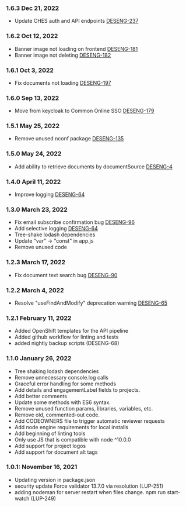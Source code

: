 ### 1.6.3 Dec 21, 2022
* Update CHES auth and API endpoints [DESENG-237](https://apps.itsm.gov.bc.ca/jira/browse/DESENG-237)

### 1.6.2 Oct 12, 2022
* Banner image not loading on frontend [DESENG-181](https://apps.itsm.gov.bc.ca/jira/browse/DESENG-181)
* Banner image not deleting [DESENG-182](https://apps.itsm.gov.bc.ca/jira/browse/DESENG-182)

### 1.6.1 Oct 3, 2022
* Fix documents not loading [DESENG-197](https://apps.itsm.gov.bc.ca/jira/browse/DESENG-197)

### 1.6.0 Sep 13, 2022
* Move from keycloak to Common Online SSO [DESENG-179](https://apps.itsm.gov.bc.ca/jira/browse/DESENG-179)

### 1.5.1 May 25, 2022
* Remove unused nconf package [DESENG-135](https://apps.itsm.gov.bc.ca/jira/browse/DESENG-135)

### 1.5.0 May 24, 2022
* Add ability to retrieve documents by documentSource [DESENG-4](https://apps.itsm.gov.bc.ca/jira/browse/DESENG-4)

### 1.4.0 April 11, 2022
* Improve logging [DESENG-64](https://apps.itsm.gov.bc.ca/jira/browse/DESENG-64)

### 1.3.0 March 23, 2022
* Fix email subscribe confirmation bug [DESENG-96](https://apps.itsm.gov.bc.ca/jira/browse/DESENG-96)
* Add selective logging [DESENG-64](https://apps.itsm.gov.bc.ca/jira/browse/DESENG-64)
* Tree-shake lodash dependencies
* Update "var" -> "const" in app.js
* Remove unused code

### 1.2.3 March 17, 2022
* Fix document text search bug [DESENG-90](https://apps.itsm.gov.bc.ca/jira/browse/DESENG-90)

### 1.2.2 March 4, 2022
* Resolve "useFindAndModify" deprecation warning [DESENG-65](https://apps.itsm.gov.bc.ca/jira/browse/DESENG-65)

### 1.2.1 February 11, 2022
* Added OpenShift templates for the API pipeline
* Added github workflow for linting and tests
* added nightly backup scripts (DESENG-68)

### 1.1.0 January 26, 2022
* Tree shaking lodash dependencies
* Remove unnecessary console.log calls
* Graceful error handling for some methods
* Add details and engagementLabel fields to projects.
* Add better comments
* Update some methods with ES6 syntax.
* Remove unused function params, libraries, variables, etc.
* Remove old, commented-out code.
* Add CODEOWNERS file to trigger automatic reviewer requests
* Add node engine requirements for local installs
* Add beginning of linting tools
* Only use JS that is compatible with node ^10.0.0
* Add support for project logos
* Add support for document alt tags

### 1.0.1: November 16, 2021
* Updating version in package.json
* security update Force validator 13.7.0 via resolution (LUP-251)
* adding nodeman for server restart when files change. npm run start-watch (LUP-249)
